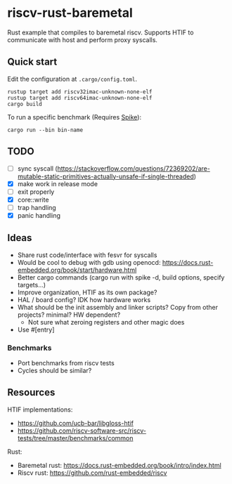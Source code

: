 # riscv-rust-baremetal
Rust example that compiles to baremetal riscv. Supports HTIF to communicate with host and perform proxy syscalls.

## Quick start
Edit the configuration at `.cargo/config.toml`.
```
rustup target add riscv32imac-unknown-none-elf
rustup target add riscv64imac-unknown-none-elf
cargo build
```

To run a specific benchmark (Requires [Spike](https://github.com/riscv-software-src/riscv-isa-sim)):
```
cargo run --bin bin-name
```

## TODO
- [ ] sync syscall (https://stackoverflow.com/questions/72369202/are-mutable-static-primitives-actually-unsafe-if-single-threaded)
- [x] make work in release mode
- [ ] exit properly
- [x] core::write
- [ ] trap handling
- [x] panic handling

## Ideas
- Share rust code/interface with fesvr for syscalls
- Would be cool to debug with gdb using openocd: https://docs.rust-embedded.org/book/start/hardware.html
- Better cargo commands (cargo run with spike -d, build options, specify targets...)
- Improve organization, HTIF as its own package?
- HAL / board config? IDK how hardware works
- What should be the init assembly and linker scripts? Copy from other projects? minimal? HW dependent?
    - Not sure what zeroing registers and other magic does
- Use #[entry]

### Benchmarks
- Port benchmarks from riscv tests
- Cycles should be similar?

## Resources
HTIF implementations:
- https://github.com/ucb-bar/libgloss-htif
- https://github.com/riscv-software-src/riscv-tests/tree/master/benchmarks/common

Rust:
- Baremetal rust: https://docs.rust-embedded.org/book/intro/index.html
- Riscv rust: https://github.com/rust-embedded/riscv
